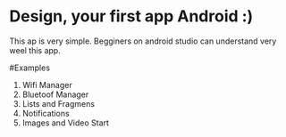 # Design, your first app Android :)

This ap is very simple.
Begginers on android studio can understand very weel this app.

#Examples

1. Wifi Manager
2. Bluetoof Manager
3. Lists and Fragmens
4. Notifications
5. Images and Video Start

